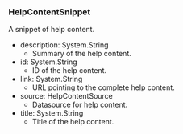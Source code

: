 ### HelpContentSnippet
A snippet of help content.

- description: System.String
  - Summary of the help content.
- id: System.String
  - ID of the help content.
- link: System.String
  - URL pointing to the complete help content.
- source: HelpContentSource
  - Datasource for help content.
- title: System.String
  - Title of the help content.
